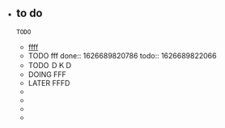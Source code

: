 - to do
	-
	  TODO
	- <ins>ffff</ins>
	- TODO fff
	  done:: 1626689820786
	  todo:: 1626689822066
	- TODO ＤＫＤ
	- DOING FFF
	- LATER FFFD
	-
	-
	-
	-